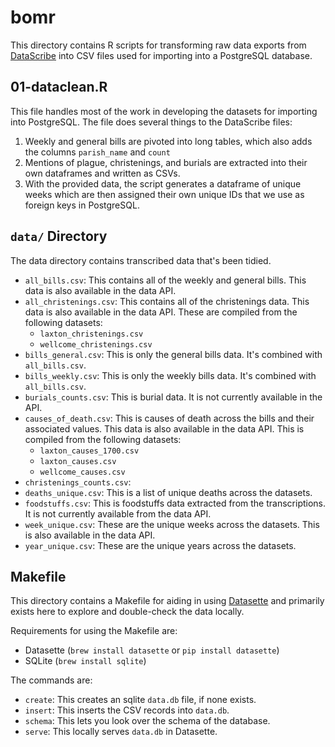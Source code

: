 # bomr

This directory contains R scripts for transforming raw data exports from [DataScribe](https://github.com/chnm/Datascribe-module) into CSV files used for importing into a PostgreSQL database. 

## 01-dataclean.R

This file handles most of the work in developing the datasets for importing into PostgreSQL. The file does several things to the DataScribe files: 

1. Weekly and general bills are pivoted into long tables, which also adds the columns `parish_name` and `count`
2. Mentions of plague, christenings, and burials are extracted into their own dataframes and written as CSVs.
3. With the provided data, the script generates a dataframe of unique weeks which are then assigned their own unique IDs that we use as foreign keys in PostgreSQL.

## `data/` Directory 

The data directory contains transcribed data that's been tidied.

- `all_bills.csv`: This contains all of the weekly and general bills. This data is also available in the data API. 
- `all_christenings.csv`: This contains all of the christenings data. This data is also available in the data API. These are compiled from the following datasets:
  - `laxton_christenings.csv`
  - `wellcome_christenings.csv`
- `bills_general.csv`: This is only the general bills data. It's combined with `all_bills.csv`.
- `bills_weekly.csv`: This is only the weekly bills data. It's combined with `all_bills.csv`.
- `burials_counts.csv`: This is burial data. It is not currently available in the API. 
- `causes_of_death.csv`: This is causes of death across the bills and their associated values. This data is also available in the data API. This is compiled from the following datasets: 
  - `laxton_causes_1700.csv`
  - `laxton_causes.csv`
  - `wellcome_causes.csv`
- `christenings_counts.csv`: 
- `deaths_unique.csv`: This is a list of unique deaths across the datasets.
- `foodstuffs.csv`: This is foodstuffs data extracted from the transcriptions. It is not currently available from the data API.
- `week_unique.csv`: These are the unique weeks across the datasets. This is also available in the data API.
- `year_unique.csv`: These are the unique years across the datasets.

## Makefile

This directory contains a Makefile for aiding in using [Datasette](http://datasette.io) and primarily exists here to explore and double-check the data locally. 

Requirements for using the Makefile are:

- Datasette (`brew install datasette` or `pip install datasette`)
- SQLite (`brew install sqlite`)

The commands are:

- `create`: This creates an sqlite `data.db` file, if none exists.
- `insert`: This inserts the CSV records into `data.db`.
- `schema`: This lets you look over the schema of the database.
- `serve`: This locally serves `data.db` in Datasette.
